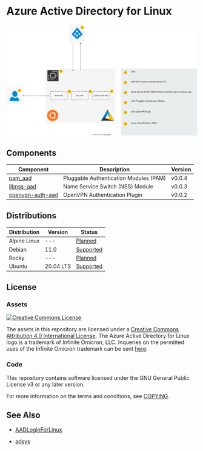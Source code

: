 # Azure Active Directory for Linux

![Architecture Diagram](./docs/assets/diagrams/aad_for_linux.svg)

## Components

| Component                                                             | Description                            | Version |
| --------------------------------------------------------------------- | -------------------------------------- | ------- |
| [pam_aad](https://github.com/aad-for-linux/pam_aad)                   | Pluggable Authentication Modules (PAM) | v0.0.4  |
| [libnss-aad](https://github.com/aad-for-linux/libnss-aad)             | Name Service Switch (NSS) Module       | v0.0.3  |
| [openvpn-auth-aad](https://github.com/aad-for-linux/openvpn-auth-aad) | OpenVPN Authentication Plugin          | v0.0.2  |

## Distributions

| Distribution    | Version     | Status                                                                |
| --------------- | ----------- | --------------------------------------------------------------------- |
| Alpine Linux    | ---         | [Planned](https://github.com/aad-for-linux/aad-for-linux/issues/15)   |
| Debian          | 11.0        | [Supported](https://github.com/aad-for-linux/aad-for-linux/issues/23) |
| Rocky           | ---         | [Planned](https://github.com/aad-for-linux/aad-for-linux/issues/16)   |
| Ubuntu          | 20.04 LTS   | [Supported](https://github.com/aad-for-linux/aad-for-linux/issues/8)  |

## License

### Assets

[![Creative Commons License](http://i.creativecommons.org/l/by/4.0/88x31.png)][cc-by-4.0]

The assets in this repository are licensed under a [Creative Commons Attribution 4.0 International License][cc-by-4.0].
The Azure Active Directory for Linux logo is a trademark of Infinite Omicron, LLC.
Inqueries on the permitted uses of the Infinite Omicron trademark can be sent [here](mailto:open.source@infinite-omicron.com).

[cc-by-4.0]: http://creativecommons.org/licenses/by/4.0

### Code

This repository contains software licensed under the GNU General Public License v3 or any later version.

For more information on the terms and conditions, see [COPYING](https://raw.githubusercontent.com/aad-for-linux/aad-for-linux/master/COPYING).

## See Also

- [AADLoginForLinux](https://docs.microsoft.com/en-us/azure/virtual-machines/linux/login-using-aad)

- [adsys](https://github.com/ubuntu/adsys)

